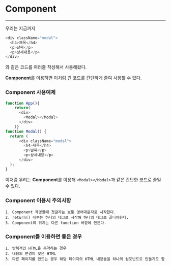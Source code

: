 # Component
---
우리는 지금까지
```javascript
<div className="modal">
  <h4>제목</h4>
  <p>날짜</p>
  <p>상세내용</p>
</div>
```
와 같은 코드를 여러줄 작성해서 사용해왔다.

**Component**를 이용하면 이처럼 긴 코드를 간단하게 줄여 사용할 수 있다.

### Component 사용예제
```javascript
function App(){
	return(
      <div>
      	<Modal></Modal>
      </div>
    )}
function Modal() {
  return (
      <div className="modal">
        <h4>제목</h4>
        <p>날짜</p>
        <p>상세내용</p>
      </div>
  );
}
```
이처럼 우리는 **Component**를 이용해 ```<Modal></Modal>```과 같은 간단한 코드로 줄일 수 있다.

### Component 이용시 주의사항
```
1. Component 작명할때 첫글자는 보통 영어대문자로 시작한다.
2. return() 내부는 하나의 태그로 시작해 하나의 태그로 끝나야한다.
3. Component의 위치는 다른 function 바깥에 만든다.
```

### Component를 이용하면 좋은 경우
```
1. 반복적인 HTML을 축약하는 경우
2. 내용의 변경이 잦은 HTML
3. 다른 페이지를 만드는 경우 해당 페이지의 HTML 내용들을 하나의 컴포넌트로 만들기도 함
```

